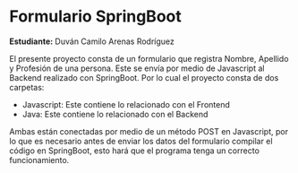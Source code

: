 # Formulario SpringBoot

**Estudiante:** Duván Camilo Arenas Rodríguez

El presente proyecto consta de un formulario que registra Nombre, Apellido y Profesión de una persona. Este se envía por medio de Javascript al Backend realizado con SpringBoot. Por lo cual el proyecto consta de dos carpetas:

- Javascript: Este contiene lo relacionado con el Frontend
- Java: Este contiene lo relacionado con el Backend

Ambas están conectadas por medio de un método POST en Javascript, por lo que es necesario antes de enviar los datos del formulario compilar el código en SpringBoot, esto hará que el programa tenga un correcto funcionamiento.